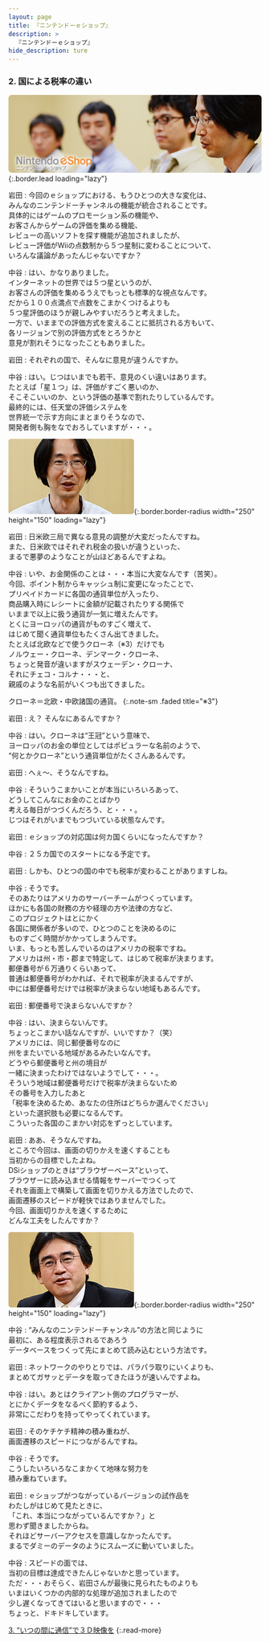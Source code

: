 ```yaml
---
layout: page
title: 『ニンテンドーｅショップ』
description: >
  『ニンテンドーｅショップ』
hide_description: ture
---
```


### 2. 国による税率の違い

![](/interviews/jp/3ds/eshop/vol1/img/mainvisual2.jpg){:.border.lead loading="lazy"}

岩田
: 今回のｅショップにおける、もうひとつの大きな変化は、<br>みんなのニンテンドーチャンネルの機能が統合されることです。<br>具体的にはゲームのプロモーション系の機能や、<br>お客さんからゲームの評価を集める機能、<br>レビューの高いソフトを探す機能が追加されましたが、<br>レビュー評価がWiiの点数制から５つ星制に変わることについて、<br>いろんな議論があったんじゃないですか？

中谷
: はい、かなりありました。<br>インターネットの世界では５つ星というのが、<br>お客さんの評価を集めるうえでもっとも標準的な視点なんです。<br>だから１００点満点で点数をこまかくつけるよりも<br>５つ星評価のほうが親しみやすいだろうと考えました。<br>一方で、いままでの評価方式を変えることに抵抗される方もいて、<br>各リージョンで別の評価方式をとろうかと<br>意見が割れそうになったこともありました。

岩田
: それぞれの国で、そんなに意見が違うんですか。

中谷
: はい。じつはいまでも若干、意見のくい違いはあります。<br>たとえば「星１つ」は、評価がすごく悪いのか、<br>そこそこいいのか、という評価の基準で割れたりしているんです。<br>最終的には、任天堂の評価システムを<br>世界統一で示す方向にまとまりそうなので、<br>開発者側も胸をなでおろしていますが・・・。

![](/interviews/jp/3ds/eshop/vol1/img/photo6.jpg){:.border.border-radius width="250" height="150"  loading="lazy"}

岩田
: 日米欧三局で異なる意見の調整が大変だったんですね。<br>また、日米欧ではそれぞれ税金の扱いが違うといった、<br>まるで悪夢のようなことが山ほどあるんですよね。

中谷
: いや、お金関係のことは・・・本当に大変なんです（苦笑）。<br>今回、ポイント制からキャッシュ制に変更になったことで、<br>プリペイドカードに各国の通貨単位が入ったり、<br>商品購入時にレシートに金額が記載されたりする関係で<br>いままで以上に扱う通貨が一気に増えたんです。<br>とくにヨーロッパの通貨がものすごく増えて、<br>はじめて聞く通貨単位もたくさん出てきました。<br>たとえば北欧などで使うクローネ（※3）だけでも<br>ノルウェー・クローネ、デンマーク・クローネ、<br>ちょっと発音が違いますがスウェーデン・クローナ、<br>それにチェコ・コルナ・・・と、<br>親戚のような名前がいくつも出てきました。


クローネ＝北欧・中欧諸国の通貨。
{:.note-sm .faded title="※3"}

岩田
: え？ そんなにあるんですか？

中谷
: はい。クローネは“王冠”という意味で、<br>ヨーロッパのお金の単位としてはポピュラーな名前のようで、<br>“何とかクローネ”という通貨単位がたくさんあるんです。

岩田
: へぇ～、そうなんですね。

中谷
: そういうこまかいことが本当にいろいろあって、<br>どうしてこんなにお金のことばかり<br>考える毎日がつづくんだろう、と・・・。<br>じつはそれがいまでもつづいている状態なんです。

岩田
: ｅショップの対応国は何カ国くらいになったんですか？

中谷
: ２５カ国でのスタートになる予定です。

岩田
: しかも、ひとつの国の中でも税率が変わることがありますしね。

中谷
: そうです。<br>そのあたりはアメリカのサーバーチームがつくっています。<br>ほかにも各国の財務の方や経理の方や法律の方など、<br>このプロジェクトはとにかく<br>各国に関係者が多いので、ひとつのことを決めるのに<br>ものすごく時間がかかってしまうんです。<br>いま、もっとも苦しんでいるのはアメリカの税率ですね。<br>アメリカは州・市・郡まで特定して、はじめて税率が決まります。<br>郵便番号が６万通りくらいあって、<br>普通は郵便番号がわかれば、それで税率が決まるんですが、<br>中には郵便番号だけでは税率が決まらない地域もあるんです。

岩田
: 郵便番号で決まらないんですか？

中谷
: はい、決まらないんです。<br>ちょっとこまかい話なんですが、いいですか？（笑）<br>アメリカには、同じ郵便番号なのに<br>州をまたいでいる地域があるみたいなんです。<br>どうやら郵便番号と州の境目が<br>一緒に決まったわけではないようでして・・・。<br>そういう地域は郵便番号だけで税率が決まらないため<br>その番号を入力したあと<br>「税率を決めるため、あなたの住所はどちらか選んでください」<br>といった選択肢も必要になるんです。<br>こういった各国のこまかい対応をずっとしています。

岩田
: ああ、そうなんですね。<br>ところで今回は、画面の切りかえを速くすることも<br>当初からの目標でしたよね。<br>DSiショップのときは“ブラウザーベース”といって、<br>ブラウザーに読み込ませる情報をサーバーでつくって<br>それを画面上で構築して画面を切りかえる方法でしたので、<br>画面遷移のスピードが軽快ではありませんでした。<br>今回、画面切りかえを速くするために<br>どんな工夫をしたんですか？

![](/interviews/jp/3ds/eshop/vol1/img/photo7.jpg){:.border.border-radius width="250" height="150"  loading="lazy"}

中谷
: “みんなのニンテンドーチャンネル”の方法と同じように<br>最初に、ある程度表示されるであろう<br>データベースをつくって先にまとめて読み込むという方法です。

岩田
: ネットワークのやりとりでは、パラパラ取りにいくよりも、<br>まとめてガサッとデータを取ってきたほうが速いんですよね。

中谷
: はい。あとはクライアント側のプログラマーが、<br>とにかくデータをなるべく節約するよう、<br>非常にこだわりを持ってやってくれています。

岩田
: そのケチケチ精神の積み重ねが、<br>画面遷移のスピードにつながるんですね。

中谷
: そうです。<br>こうしたいろいろなこまかくて地味な努力を<br>積み重ねています。

岩田
: ｅショップがつながっているバージョンの試作品を<br>わたしがはじめて見たときに、<br>「これ、本当につながっているんですか？」と<br>思わず聞きましたからね。<br>それほどサーバーアクセスを意識しなかったんです。<br>まるでダミーのデータのようにスムーズに動いていました。

中谷
: スピードの面では、<br>当初の目標は達成できたんじゃないかと思っています。<br>ただ・・・おそらく、岩田さんが最後に見られたものよりも<br>いまはいくつかの内部的な処理が追加されましたので<br>少し遅くなってきてはいると思いますので・・・<br>ちょっと、ドキドキしています。



[3. “いつの間に通信”で３Ｄ映像を](3.md)
{:.read-more}
